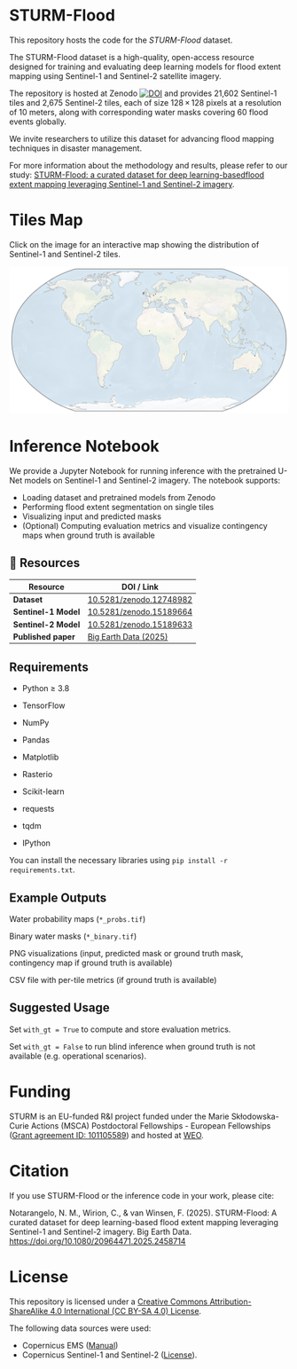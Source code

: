 # STURM-Flood

This repository hosts the code for the *STURM-Flood* dataset.

The STURM-Flood dataset is a high-quality, open-access resource designed for training and evaluating deep learning models for flood extent mapping using Sentinel-1 and Sentinel-2 satellite imagery. 

The repository is hosted at Zenodo  [![DOI](https://zenodo.org/badge/DOI/10.5281/zenodo.12748983.svg)](https://doi.org/10.5281/zenodo.12748983) and provides 21,602 Sentinel-1 tiles and 2,675 Sentinel-2 tiles, each of size 128 × 128 pixels at a resolution of 10 meters, along with corresponding water masks covering 60 flood events globally. 

We invite researchers to utilize this dataset for advancing flood mapping techniques in disaster management. 

For more information about the methodology and results, please refer to our study: [STURM-Flood: a curated dataset for deep learning-basedflood extent mapping leveraging Sentinel-1 and Sentinel-2 imagery](https://doi.org/10.1080/20964471.2025.2458714).

# Tiles Map
Click on the image for an interactive map showing the distribution of Sentinel-1 and Sentinel-2 tiles.

[![View the interactive map](https://github.com/STURM-WEO/STURM-Flood/blob/gh-pages/maps/static.png)](https://sturm-weo.github.io/STURM-Flood/maps/STURM-flood-tiles-map.html)

# Inference Notebook

We provide a Jupyter Notebook for running inference with the pretrained U-Net models on Sentinel-1 and Sentinel-2 imagery. The notebook supports:

- Loading dataset and pretrained models from Zenodo
- Performing flood extent segmentation on single tiles
- Visualizing input and predicted masks
- (Optional) Computing evaluation metrics and visualize contingency maps when ground truth is available

## 🔗 Resources

| Resource        | DOI / Link |
|-----------------|------------|
| **Dataset**     | [10.5281/zenodo.12748982](https://doi.org/10.5281/zenodo.12748982) |
| **Sentinel-1 Model** | [10.5281/zenodo.15189664](https://doi.org/10.5281/zenodo.15189664) |
| **Sentinel-2 Model** | [10.5281/zenodo.15189633](https://doi.org/10.5281/zenodo.15189633) |
| **Published paper**  | [Big Earth Data (2025)](https://doi.org/10.1080/20964471.2025.2458714) |


## Requirements

- Python ≥ 3.8

- TensorFlow

- NumPy

- Pandas

- Matplotlib

- Rasterio

- Scikit-learn

- requests

- tqdm

- IPython

You can install the necessary libraries using `pip install -r requirements.txt`.

##  Example Outputs
Water probability maps (`*_probs.tif`)

Binary water masks (`*_binary.tif`)

PNG visualizations (input, predicted mask or ground truth mask, contingency map if ground truth is available)

CSV file with per-tile metrics (if ground truth is available)

## Suggested Usage
Set `with_gt = True` to compute and store evaluation metrics.

Set `with_gt = False` to run blind inference when ground truth is not available (e.g. operational scenarios).

# Funding
STURM is an EU-funded R&I project funded under the Marie Skłodowska-Curie Actions (MSCA) Postdoctoral Fellowships - European Fellowships ([Grant agreement ID: 101105589](https://doi.org/10.3030/101105589)) and hosted at [WEO](https://www.weo-water.com/).

# Citation
If you use STURM-Flood or the inference code in your work, please cite:

Notarangelo, N. M., Wirion, C., & van Winsen, F. (2025). STURM-Flood: A curated dataset for deep learning-based flood extent mapping leveraging Sentinel-1 and Sentinel-2 imagery. Big Earth Data. https://doi.org/10.1080/20964471.2025.2458714

# License

This repository is licensed under a [Creative Commons Attribution-ShareAlike 4.0 International (CC BY-SA 4.0) License](https://creativecommons.org/licenses/by-sa/4.0/).

The following data sources were used:
- Copernicus EMS ([Manual](https://emergency.copernicus.eu/mapping/sites/default/files/files/JRCTechnicalReport_2020_Manual%20for%20Rapid%20Mapping%20Products_final.pdf))
- Copernicus Sentinel-1 and Sentinel-2 ([License](https://sentinels.copernicus.eu/documents/247904/690755/Sentinel_Data_Legal_Notice)).
